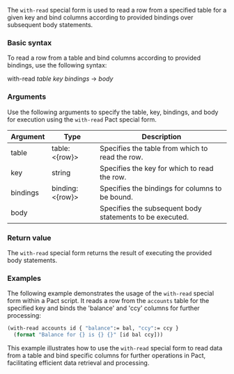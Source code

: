 The `with-read` special form is used to read a row from a specified table for a given key and bind columns according to provided bindings over subsequent body statements.

### Basic syntax

To read a row from a table and bind columns according to provided bindings, use the following syntax:

with-read *table* *key* *bindings* -> *body*

### Arguments

Use the following arguments to specify the table, key, bindings, and body for execution using the `with-read` Pact special form.

| Argument | Type | Description |
| --- | --- | --- |
| table | table:<{row}> | Specifies the table from which to read the row. |
| key | string | Specifies the key for which to read the row. |
| bindings | binding:<{row}> | Specifies the bindings for columns to be bound. |
| body | <a> | Specifies the subsequent body statements to be executed. |

### Return value

The `with-read` special form returns the result of executing the provided body statements.

### Examples

The following example demonstrates the usage of the `with-read` special form within a Pact script. It reads a row from the `accounts` table for the specified key and binds the 'balance' and 'ccy' columns for further processing:

```lisp
(with-read accounts id { "balance":= bal, "ccy":= ccy }
  (format "Balance for {} is {} {}" [id bal ccy]))
```

This example illustrates how to use the `with-read` special form to read data from a table and bind specific columns for further operations in Pact, facilitating efficient data retrieval and processing.
